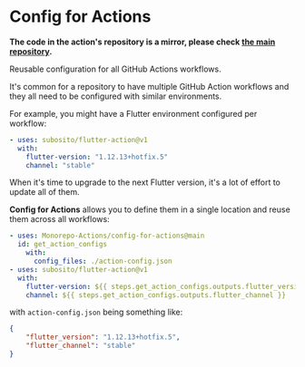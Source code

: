 # Config for Actions

**The code in the action's repository is a mirror, please check [the main repository](https://github.com/tianhaoz95/monorepo-actions/tree/main/actions/config-for-actions).**

Reusable configuration for all GitHub Actions workflows.

It's common for a repository to have multiple GitHub Action workflows and they all need to be configured with similar environments.

For example, you might have a Flutter environment configured per workflow:

```yml
- uses: subosito/flutter-action@v1
  with:
    flutter-version: "1.12.13+hotfix.5"
    channel: "stable"
```

When it's time to upgrade to the next Flutter version, it's a lot of effort to update all of them.

**Config for Actions** allows you to define them in a single location and reuse them across all workflows:

```yml
- uses: Monorepo-Actions/config-for-actions@main
  id: get_action_configs
    with:
      config_files: ./action-config.json
- uses: subosito/flutter-action@v1
  with:
    flutter-version: ${{ steps.get_action_configs.outputs.flutter_version }}
    channel: ${{ steps.get_action_configs.outputs.flutter_channel }}
```

with `action-config.json` being something like:

```json
{
    "flutter_version": "1.12.13+hotfix.5",
    "flutter_channel": "stable"
}
```